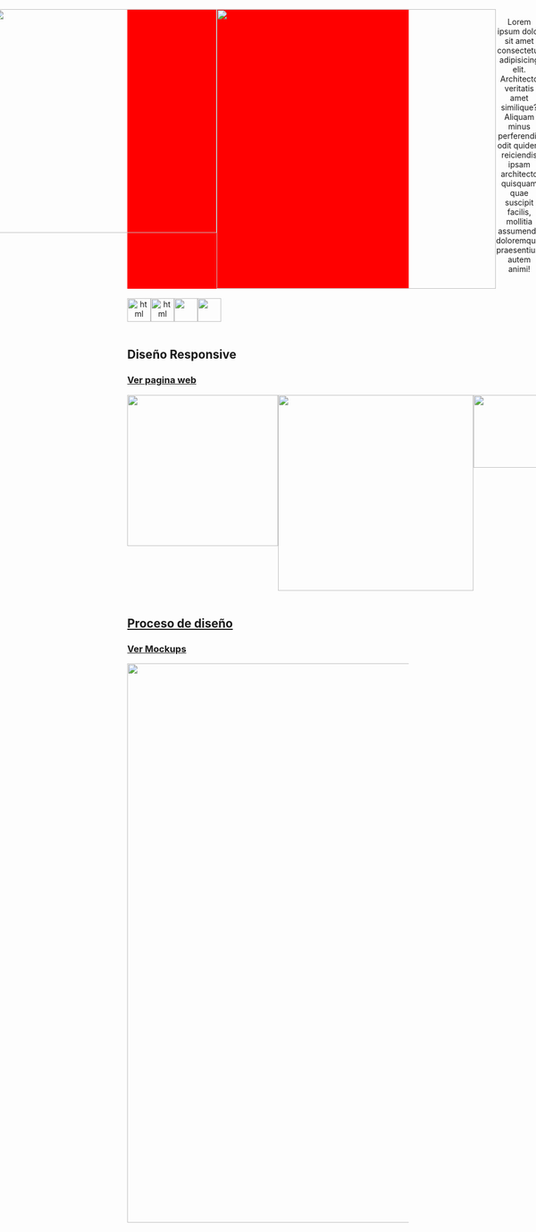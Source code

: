 

<div style="display:flex;text-align: center;margin: auto;justify-content: center;background-color:red;" align="center">
  <img src="https://raw.githubusercontent.com/Santibrito/AmazingEvents_Vanilla/main/assets/img/LogoAmazingEvents.png" align="center"  width="400">
  <br>  
  <img src="https://i.ibb.co/ftStgHf/xxxxxxxxxxxxxxx.png"  width="500">
  <br>  
  <p>Lorem ipsum dolor sit amet consectetur adipisicing elit. Architecto veritatis amet similique? Aliquam minus perferendis odit quidem reiciendis ipsam architecto quisquam quae suscipit facilis, mollitia assumenda doloremque, praesentium autem animi!
</p>
 </div>
 <br>  
 <div align="center">
  <div style="display: flex;">
    <img src="https://cdn-icons-png.flaticon.com/512/174/174854.png" alt="html" height="42px"style="vertical-align: top;" />
    <img src="https://cdn-icons-png.flaticon.com/512/732/732190.png" alt="html" height="42px"style="vertical-align: top;" />
    <img src="https://upload.wikimedia.org/wikipedia/commons/thumb/b/b2/Bootstrap_logo.svg/1200px-Bootstrap_logo.svg.png" height="42px"style="vertical-align: top;" />
    <img src="https://cdn-icons-png.flaticon.com/512/5968/5968292.png" height="42px"style="vertical-align: top;" />
  </div>
</div>
 <br>
 
<h2>Diseño Responsive <h3><a href="https://santibrito.github.io/AmazingEvents_Vanilla/">Ver pagina web</h3>
<div align="center">
  <div style="display: flex;">
    <img src="https://i.ibb.co/n3zDP2m/smartmockups-l8kb8pbj.png" style="vertical-align: top;" width="270" />
    <img src="https://i.ibb.co/tHg1v66/smartmockups-l8kblxca.png" style="vertical-align: top;" width="350" />
    <img src="https://i.ibb.co/6Px5BsD/smartmockups-l8kbo8kw.png" style="vertical-align: top;" width="130" />
     
  </div>
</div>

 <br>
  
<h2>Proceso de diseño <h3><a href="https://santibrito.github.io/AmazingEvents_Vanilla/">Ver Mockups</h3>
<div align="center">
  <div style="display: flex;">
    <img src="https://i.ibb.co/q96nnPP/screencapture-behance-net-gallery-94777445-Citybank-mobile-app-redesign-2022-09-27-12-07-13.png" style="vertical-align: top;" width="1000" />
  </div>
</div>

   <br>

